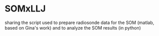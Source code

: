 # SOMxLLJ
sharing the script used to prepare radiosonde data for the SOM (matlab, based on Gina's work) and to analyze the SOM results (in python)
